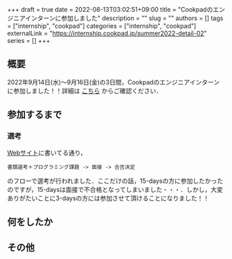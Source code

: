 +++ 
draft = true
date = 2022-08-13T03:02:51+09:00
title = "Cookpadのエンジニアインターンに参加しました"
description = ""
slug = ""
authors = []
tags = ["internship", "cookpad"]
categories = ["internship", "cookpad"]
externalLink = "https://internship.cookpad.jp/summer2022-detail-02"
series = []
+++

## 概要

2022年9月14日(水)〜9月16日(金)の3日間，Cookpadのエンジニアインターンに参加しました！！詳細は [こちら](https://internship.cookpad.jp/summer2022-detail-02) からご確認ください．

## 参加するまで

### 選考

[Webサイト](https://internship.cookpad.jp)に書いてる通り，

```text
書類選考＋プログラミング課題 -> 面接 -> 合否決定
```

のフローで選考が行われました．ここだけの話，15-daysの方に参加したかったのですが，15-daysは面接で不合格となってしまいました・・・．しかし，大変ありがたいことに3-daysの方には参加させて頂けることになりました！！

## 何をしたか

## その他
